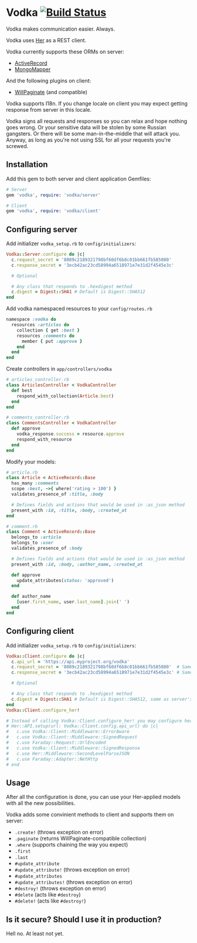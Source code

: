 # Vodka [![Build Status](https://travis-ci.org/magnolia-fan/vodka.png)](https://travis-ci.org/magnolia-fan/vodka)
Vodka makes communication easier. Always.

Vodka uses [Her](https://github.com/remiprev/her) as a REST client.

Vodka currently supports these ORMs on server:
- [ActiveRecord](https://github.com/rails/rails/tree/master/activerecord)
- [MongoMapper](https://github.com/jnunemaker/mongomapper)

And the following plugins on client:
- [WillPaginate](https://github.com/mislav/will_paginate) (and compatible)

Vodka supports I18n. If you change locale on client you may expect getting response from server in this locale.

Vodka signs all requests and responses so you can relax and hope nothing goes wrong. Or your sensitive data will be stolen by some Russian gangsters. Or there will be some man-in-the-middle that will attack you. Anyway, as long as you're not using SSL for all your requests you're screwed.

## Installation
Add this gem to both server and client application Gemfiles:
```ruby
# Server
gem 'vodka', require: 'vodka/server'

# Client
gem 'vodka', require: 'vodka/client'
```

## Configuring server
Add initializer `vodka_setup.rb` to `config/initializers`:

```ruby
Vodka::Server.configure do |c|
  c.request_secret = '8089c2189321798bf60df6b8c01bb661fb585080'
  c.response_secret = '3ecb42ac23cd58994a6518971e7e31d2f4545e3c'

  # Optional

  # Any class that responds to .hexdigest method
  c.digest = Digest::SHA1 # Default is Digest::SHA512
end
```

Add vodka namespaced resources to your `config/routes.rb`
```ruby
namespace :vodka do
  resources :articles do
    collection { get :best }
    resources :comments do
      member { put :approve }
    end
  end
end
```

Create controllers in `app/controllers/vodka`
```ruby
# articles_controller.rb
class ArticlesController < VodkaController
  def best
    respond_with_collection(Article.best)
  end
end

# comments_controller.rb
class CommentsController < VodkaController
  def approve
    vodka_response.success = resource.approve
    respond_with_resource
  end
end
```

Modify your models:
```ruby
# article.rb
class Article < ActiveRecord::Base
  has_many :comments
  scope :best, ->{ where('rating > 100') }
  validates_presence_of :title, :body

  # Defines fields and actions that would be used in :as_json method
  present_with :id, :title, :body, :created_at
end

# comment.rb
class Comment < ActiveRecord::Base
  belongs_to :article
  belongs_to :user
  validates_presence_of :body

  # Defines fields and actions that would be used in :as_json method
  present_with :id, :body, :author_name, :created_at

  def approve
    update_attributes(status: 'approved')
  end

  def author_name
    [user.first_name, user.last_name].join(' ')
  end
end
```

## Configuring client
Add initializer `vodka_setup.rb` to `config/initializers`:

```ruby
Vodka::Client.configure do |c|
  c.api_url = 'https://api.myproject.org/vodka'
  c.request_secret = '8089c2189321798bf60df6b8c01bb661fb585080'  # Same as server's
  c.response_secret = '3ecb42ac23cd58994a6518971e7e31d2f4545e3c' # Same as server's

  # Optional

  # Any class that responds to .hexdigest method
  c.digest = Digest::SHA1 # Default is Digest::SHA512, same as server's
end
Vodka::Client.configure_her!

# Instead of calling Vodka::Client.configure_her! you may configure her yourself
# Her::API.setup(url: Vodka::Client.config.api_url) do |c|
#   c.use Vodka::Client::Middleware::ErrorAware
#   c.use Vodka::Client::Middleware::SignedRequest
#   c.use Faraday::Request::UrlEncoded
#   c.use Vodka::Client::Middleware::SignedResponse
#   c.use Her::Middleware::SecondLevelParseJSON
#   c.use Faraday::Adapter::NetHttp
# end
```

## Usage
After all the configuration is done, you can use your Her-applied models with all the new possibilities.

Vodka adds some convinient methods to client and supports them on server:
- `.create!` (throws exception on error)
- `.paginate` (returns WillPaginate-compatible collection)
- `.where` (supports chaining the way you expect)
- `.first`
- `.last`
- `#update_attribute`
- `#update_attribute!` (throws exception on error)
- `#update_attributes`
- `#update_attributes!` (throws exception on error)
- `#destroy!` (throws exception on error)
- `#delete` (acts like `#destroy`)
- `#delete!` (acts like `#destroy!`)

## Is it secure? Should I use it in production?
Hell no. At least not yet.
